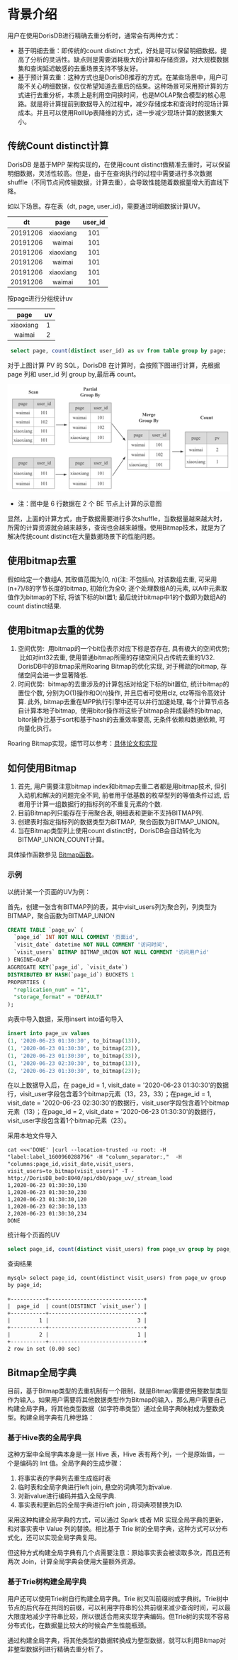 # 背景介绍

用户在使用DorisDB进行精确去重分析时，通常会有两种方式：

* 基于明细去重：即传统的count distinct 方式，好处是可以保留明细数据。提高了分析的灵活性。缺点则是需要消耗极大的计算和存储资源，对大规模数据集和查询延迟敏感的去重场景支持不够友好。
* 基于预计算去重：这种方式也是DorisDB推荐的方式。在某些场景中，用户可能不关心明细数据，仅仅希望知道去重后的结果。这种场景可采用预计算的方式进行去重分析，本质上是利用空间换时间，也是MOLAP聚合模型的核心思路。就是将计算提前到数据导入的过程中，减少存储成本和查询时的现场计算成本。并且可以使用RollUp表降维的方式，进一步减少现场计算的数据集大小。

## 传统Count distinct计算

DorisDB 是基于MPP 架构实现的，在使用count distinct做精准去重时，可以保留明细数据，灵活性较高。但是，由于在查询执行的过程中需要进行多次数据shuffle（不同节点间传输数据，计算去重），会导致性能随着数据量增大而直线下降。

如以下场景。存在表（dt, page, user_id)，需要通过明细数据计算UV。

|  dt   |   page  | user_id |
| :---: | :---: | :---:|
|   20191206  |   xiaoxiang  | 101 |
|   20191206  |   waimai  | 101 |
|   20191206  |   xiaoxiang  | 101 |
|   20191206  |   waimai  | 101 |
|   20191206  |   xiaoxiang  | 101 |
|   20191206  |   waimai  | 101 |

按page进行分组统计uv

|  page   |   uv  |
| :---: | :---: |
|   xiaoxiang  |  1   |
|   waimai  |   2  |

```sql
 select page, count(distinct user_id) as uv from table group by page;
```

对于上图计算 PV 的 SQL，DorisDB 在计算时，会按照下图进行计算，先根据 page 列和 user_id 列 group by,最后再 count。

![alter](../assets/6.1.2-2.png)

* 注：图中是 6 行数据在 2 个 BE 节点上计算的示意图

显然，上面的计算方式，由于数据需要进行多次shuffle，当数据量越来越大时，所需的计算资源就会越来越多，查询也会越来越慢。使用Bitmap技术，就是为了解决传统count distinct在大量数据场景下的性能问题。

## 使用bitmap去重

假如给定一个数组A, 其取值范围为[0, n)(注: 不包括n), 对该数组去重, 可采用(n+7)/8的字节长度的bitmap, 初始化为全0; 逐个处理数组A的元素, 以A中元素取值作为bitmap的下标, 将该下标的bit置1; 最后统计bitmap中1的个数即为数组A的count distinct结果.

## 使用bitmap去重的优势

1. 空间优势:  用bitmap的一个bit位表示对应下标是否存在, 具有极大的空间优势;  比如对int32去重, 使用普通bitmap所需的存储空间只占传统去重的1/32.  DorisDB中的Bitmap采用Roaring Bitmap的优化实现, 对于稀疏的bitmap, 存储空间会进一步显著降低.
2. 时间优势:  bitmap的去重涉及的计算包括对给定下标的bit置位, 统计bitmap的置位个数, 分别为O(1)操作和O(n)操作, 并且后者可使用clz, ctz等指令高效计算. 此外, bitmap去重在MPP执行引擎中还可以并行加速处理, 每个计算节点各自计算本地子bitmap,  使用bitor操作将这些子bitmap合并成最终的bitmap, bitor操作比基于sort和基于hash的去重效率要高, 无条件依赖和数据依赖, 可向量化执行。

Roaring Bitmap实现，细节可以参考：[具体论文和实现](https://github.com/RoaringBitmap/RoaringBitmap)

## 如何使用Bitmap

1. 首先, 用户需要注意bitmap index和bitmap去重二者都是用bitmap技术, 但引入动机和解决的问题完全不同, 前者用于低基数的枚举型列的等值条件过滤, 后者用于计算一组数据行的指标列的不重复元素的个数.
2. 目前Bitmap列只能存在于用聚合表, 明细表和更新不支持BITMAP列.
3. 创建表时指定指标列的数据类型为BITMAP,  聚合函数为BITMAP\_UNION。
4. 当在Bitmap类型列上使用count distinct时，DorisDB会自动转化为BITMAP\_UNION\_COUNT计算。

具体操作函数参见 [Bitmap函数](../Bitmap_functions.md)。

### 示例

以统计某一个页面的UV为例：

首先，创建一张含有BITMAP列的表，其中visit_users列为聚合列，列类型为BITMAP，聚合函数为BITMAP_UNION

```sql
CREATE TABLE `page_uv` (
  `page_id` INT NOT NULL COMMENT '页面id',
  `visit_date` datetime NOT NULL COMMENT '访问时间',
  `visit_users` BITMAP BITMAP_UNION NOT NULL COMMENT '访问用户id'
) ENGINE=OLAP
AGGREGATE KEY(`page_id`, `visit_date`)
DISTRIBUTED BY HASH(`page_id`) BUCKETS 1
PROPERTIES (
  "replication_num" = "1",
  "storage_format" = "DEFAULT"
);
```

向表中导入数据，采用insert into语句导入

```sql
insert into page_uv values 
(1, '2020-06-23 01:30:30', to_bitmap(13)),
(1, '2020-06-23 01:30:30', to_bitmap(23)),
(1, '2020-06-23 01:30:30', to_bitmap(33)),
(1, '2020-06-23 02:30:30', to_bitmap(13)),
(2, '2020-06-23 01:30:30', to_bitmap(23));
```

在以上数据导入后，在 page_id = 1, visit_date = '2020-06-23 01:30:30'的数据行，visit_user字段包含着3个bitmap元素（13，23，33）；在page_id = 1, visit_date = '2020-06-23 02:30:30'的数据行，visit_user字段包含着1个bitmap元素（13）；在page_id = 2, visit_date = '2020-06-23 01:30:30'的数据行，visit_user字段包含着1个bitmap元素（23）。

采用本地文件导入

```shell
cat <<<'DONE' |curl --location-trusted -u root: -H "label:label_1600960288796" -H "column_separator:,"  -H "columns:page_id,visit_date,visit_users, visit_users=to_bitmap(visit_users)" -T - http://DorisDB_be0:8040/api/db0/page_uv/_stream_load
1,2020-06-23 01:30:30,130
1,2020-06-23 01:30:30,230
1,2020-06-23 01:30:30,120
1,2020-06-23 02:30:30,133
2,2020-06-23 01:30:30,234
DONE
```

统计每个页面的UV

```sql
select page_id, count(distinct visit_users) from page_uv group by page_id;
```

查询结果

```shell
mysql> select page_id, count(distinct visit_users) from page_uv group by page_id;

+-----------+------------------------------+
|  page_id  | count(DISTINCT `visit_user`) |
+-----------+------------------------------+
|         1 |                            3 |
+-----------+------------------------------+
|         2 |                            1 |
+-----------+------------------------------+
2 row in set (0.00 sec)
```

## Bitmap全局字典

目前，基于Bitmap类型的去重机制有一个限制，就是Bitmap需要使用整数型类型作为输入。如果用户需要将其他数据类型作为Bitmap的输入，那么用户需要自己构建全局字典，将其他类型数据（如字符串类型）通过全局字典映射成为整数类型。构建全局字典有几种思路：

### 基于Hive表的全局字典

这种方案中全局字典本身是一张 Hive 表，Hive 表有两个列，一个是原始值，一个是编码的 Int 值。全局字典的生成步骤：

1. 将事实表的字典列去重生成临时表
2. 临时表和全局字典进行left join, 悬空的词典项为新value.
3. 对新value进行编码并插入全局字典.
4. 事实表和更新后的全局字典进行left join , 将词典项替换为ID.

采用这种构建全局字典的方式，可以通过 Spark 或者 MR 实现全局字典的更新，和对事实表中 Value 列的替换。相比基于 Trie 树的全局字典，这种方式可以分布式化，还可以实现全局字典复用。

但这种方式构建全局字典有几个点需要注意：原始事实表会被读取多次，而且还有两次 Join，计算全局字典会使用大量额外资源。

### 基于Trie树构建全局字典

用户还可以使用Trie树自行构建全局字典。Trie 树又叫前缀树或字典树。Trie树中节点的后代存在共同的前缀，可以利用字符串的公共前缀来减少查询时间，可以最大限度地减少字符串比较，所以很适合用来实现字典编码。但Trie树的实现不容易分布式化，在数据量比较大的时候会产生性能瓶颈。

通过构建全局字典，将其他类型的数据转换成为整型数据，就可以利用Bitmap对非整型数据列进行精确去重分析了。
